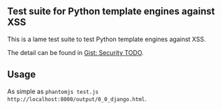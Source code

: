 ## Test suite for Python template engines against XSS

This is a lame test suite to test Python template engines against XSS.

The detail can be found in [Gist: Security TODO](https://gist.github.com/yeukhon/22f2a21cd376c002c270).

## Usage

As simple as ``phantomjs test.js http://localhost:8000/output/0_0_django.html``.
